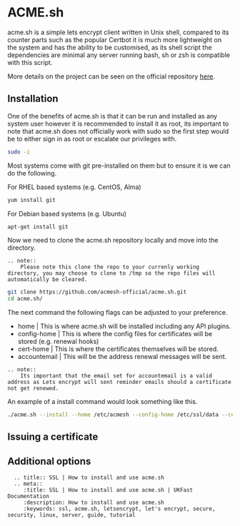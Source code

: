 # ACME.sh

acme.sh is a simple lets encrypt client written in Unix shell, compared to its counter parts such as the popular Certbot it is much more lightweight on the system and has the ability to be customised, as its shell script the dependencies are minimal any server running bash, sh or zsh is compatible with this script.

More details on the project can be seen on the official repository [here](https://github.com/acmesh-official/acme.sh).

## Installation

One of the benefits of acme.sh is that it can be run and installed as any system user however it is recommended to install it as root, its important to note that acme.sh does not officially work with sudo so the first step would be to either sign in as root or escalate our privileges with.

```bash
sudo -i
```
Most systems come with git pre-installed on them but to ensure it is we can do the following.

For RHEL based systems (e.g. CentOS, Alma)

```bash
yum install git
```
For Debian based systems (e.g. Ubuntu)

```bash
apt-get install git
```
Now we need to clone the acme.sh repository locally and move into the directory.
```eval_rst
.. note::
    Please note this clone the repo to your currenly working directory, you may choose to clone to /tmp so the repo files will automatically be cleared.
```

```bash
git clone https://github.com/acmesh-official/acme.sh.git
cd acme.sh/
```
The next command the following flags can be adjusted to your preference.

- home | This is where acme.sh will be installed including any API plugins.
- config-home | This is where the config files for certificates will be stored (e.g. renewal hooks)
- cert-home | This is where the certificates themselves will be stored.
- accountemail | This will be the address renewal messages will be sent.

```eval_rst
.. note::
    Its important that the email set for accountemail is a valid address as Lets encrypt will sent reminder emails should a certificate not get renewed.
```
An example of a install command would look something like this.

```bash
./acme.sh --install --home /etc/acmesh --config-home /etc/ssl/data --cert-home /etc/ssl/certs --accountemail "example@example.com"
```


## Issuing a certificate

##  Additional options

```eval_rst
  .. title:: SSL | How to install and use acme.sh
  .. meta::
     :title: SSL | How to install and use acme.sh | UKFast Documentation
     :description: How to install and use acme.sh
     :keywords: ssl, acme.sh, letsencrypt, let's encrypt, secure, security, linux, server, guide, tutorial
```
